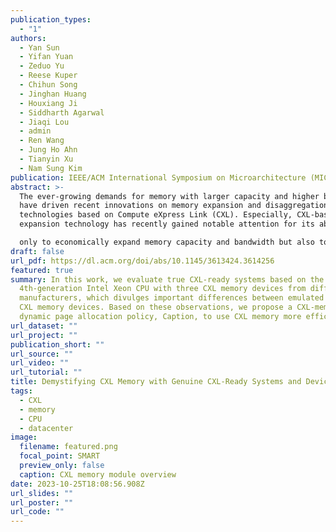 ```yaml
---
publication_types:
  - "1"
authors:
  - Yan Sun
  - Yifan Yuan
  - Zeduo Yu
  - Reese Kuper
  - Chihun Song
  - Jinghan Huang
  - Houxiang Ji
  - Siddharth Agarwal
  - Jiaqi Lou
  - admin
  - Ren Wang
  - Jung Ho Ahn
  - Tianyin Xu
  - Nam Sung Kim
publication: IEEE/ACM International Symposium on Microarchitecture (MICRO)
abstract: >-
  The ever-growing demands for memory with larger capacity and higher bandwidth
  have driven recent innovations on memory expansion and disaggregation
  technologies based on Compute eXpress Link (CXL). Especially, CXL-based memory
  expansion technology has recently gained notable attention for its ability not

  only to economically expand memory capacity and bandwidth but also to decouple memory technologies from a specific memory interface of the CPU. However, since CXL memory devices have not been widely available, they have been emulated using DDR memory in a remote NUMA node. In this paper, for the first time, we comprehensively evaluate a true CXL-ready system based on the latest 4th-generation Intel Xeon CPU with three CXL memory devices from different manufacturers. Specifically, we run a set of microbenchmarks not only to compare the performance of true CXL memory with that of emulated CXL memory but also to analyze the complex interplay between the CPU and CXL memory in depth. This reveals important differences between emulated CXL memory and true CXL memory, some of which will compel researchers to revisit the analyses and proposals from recent work. Next, we identify opportunities for memory-bandwidth-intensive applications  to benefit from the use of CXL memory. Lastly, we propose a CXL-memory-aware dynamic page allocation policy, Caption to more efficiently use CXL memory as a bandwidth expander. We demonstrate that Caption can automatically converge to an empirically favorable percentage of pages allocated to CXL memory, which improves the performance of memory-bandwidth-intensive applications by up to 24% when compared to the default page allocation policy designed for traditional NUMA systems.
draft: false
url_pdf: https://dl.acm.org/doi/abs/10.1145/3613424.3614256
featured: true
summary: In this work, we evaluate true CXL-ready systems based on the latest
  4th-generation Intel Xeon CPU with three CXL memory devices from different
  manufacturers, which divulges important differences between emulated and true
  CXL memory devices. Based on these observations, we propose a CXL-memory-aware
  dynamic page allocation policy, Caption, to use CXL memory more efficiently.
url_dataset: ""
url_project: ""
publication_short: ""
url_source: ""
url_video: ""
url_tutorial: ""
title: Demystifying CXL Memory with Genuine CXL-Ready Systems and Devices
tags:
  - CXL
  - memory
  - CPU
  - datacenter
image:
  filename: featured.png
  focal_point: SMART
  preview_only: false
  caption: CXL memory module overview
date: 2023-10-25T18:08:56.908Z
url_slides: ""
url_poster: ""
url_code: ""
---
```


